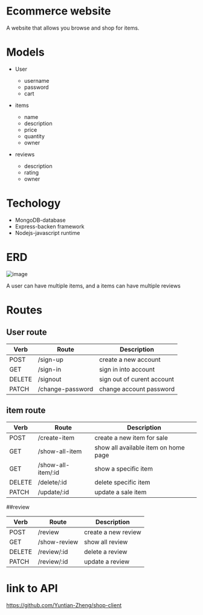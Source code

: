 # Ecommerce website
A website that allows you browse and shop for items.
# Models
- User
  - username
  - password
  - cart


- items
  - name
  - description
  - price
  - quantity
  - owner

- reviews
  - description
  - rating
  - owner
# Techology
 - MongoDB-database
 - Express-backen framework
 - Nodejs-javascript runtime
# ERD
![image](https://user-images.githubusercontent.com/48740174/186016623-dffcd3de-eb62-45d9-8ad9-cd46108cb011.png)

A user can have multiple items, and a items can have multiple reviews
# Routes
## User route

Verb | Route | Description
-----| ------ |  ------   |
POST| /sign-up | create a new account|
GET| /sign-in | sign in into account
DELETE| /signout | sign out of curent account
PATCH| /change-password |  change account password

## item route

Verb | Route | Description
-----| ------ |  ------   |
POST| /create-item| create a new item for sale
GET| /show-all-item | show all available item on home page
GET | /show-all-item/:id | show a specific item
DELETE| /delete/:id | delete specific item
PATCH| /update/:id |  update a sale item

##review

Verb | Route | Description
-----| ------ |  ------   |
POST| /review | create a new review
GET| /show-review | show all review
DELETE| /review/:id | delete a review
PATCH| /review/:id |  update a review

# link to API
https://github.com/Yuntian-Zheng/shop-client
